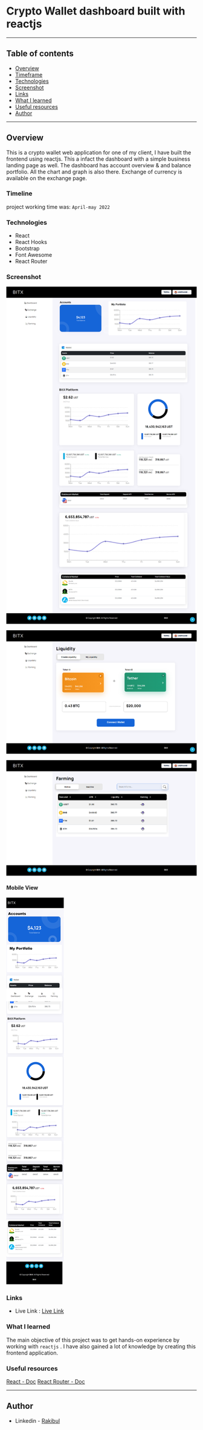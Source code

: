 # Crypto Wallet dashboard built with reactjs
---

## Table of contents

  - [Overview](#overview)
  - [Timeframe](#timeline)
  - [Technologies](#Technologies)
  - [Screenshot](#screenshot)
  - [Links](#links)
  - [What I learned](#what-i-learned)
  - [Useful resources](#useful-resources)
  - [Author](#author)

---

## Overview

This is a crypto wallet web application for one of my client, I have built the frontend using reactjs. This a infact the dashboard with a simple business landing page as well. The dashboard has account overview & and balance portfolio. All the chart and graph is also there. Exchange of currency is available on the exchange page.


### Timeline
project working time was: `April-may 2022`

### Technologies

- React 
- React Hooks
- Bootstrap
- Font Awesome
- React Router


### Screenshot

![Desktop View](./screenshot/1.png)


![Desktop View](./screenshot/2.png)


![Desktop View](./screenshot/3.png)


#### Mobile View
![Desktop View](./screenshot/4.png)


### Links

- Live Link : [Live Link](https://bitx-platform.netlify.app)

### What I learned
The main objective of this project was to get hands-on experience by working with `reactjs` . I have also gained a lot of knowledge by creating this frontend application.


### Useful resources

[React - Doc](https://reactjs.org/) 
[React Router - Doc](https://reactrouter.com/web) 



---

## Author

- Linkedin - [Rakibul](https://linkedin.com/in/rakibul21)

